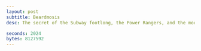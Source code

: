 ```yaml
---
layout: post
subtitle: Beardmosis
desc: The secret of the Subway footlong, the Power Rangers, and the moon: it's cheese all the way down.

seconds: 2024
bytes: 8127592
---
```


